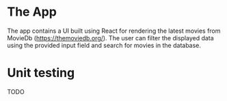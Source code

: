 # The App
The app contains a UI built using React for rendering the latest movies from MovieDb (https://themoviedb.org/).
The user can filter the displayed data using the provided input field and search for movies in the database.

# Unit testing
TODO
